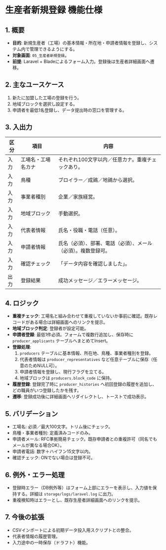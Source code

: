 # 生産者新規登録 機能仕様

## 1. 概要
- **目的**: 新規生産者（工場）の基本情報・所在地・申請者情報を登録し、システム内で管理できるようにする。
- **対象画面**: `05_生産者新規登録`。
- **前提**: Laravel + Bladeによるフォーム入力。登録後は生産者詳細画面へ遷移。

## 2. 主なユースケース
1. 新たに加盟した工場の登録を行う。
2. 地域ブロックを選択し設定する。
3. 申請者を最低1名登録し、データ提出時の窓口を管理する。

## 3. 入出力
| 区分 | 項目 | 内容 |
| --- | --- | --- |
| 入力 | 工場名・工場名カナ | それぞれ100文字以内／任意カナ。重複チェックあり。 |
| 入力 | 鳥種 | ブロイラー／成鶏／地鶏から選択。 |
| 入力 | 事業者種別 | 企業／家族経営。 |
| 入力 | 地域ブロック | 手動選択。 |
| 入力 | 代表者情報 | 氏名・役職・電話（任意）。 |
| 入力 | 申請者情報 | 氏名（必須）、部署、電話（必須）、メール（必須）。複数登録可。 |
| 入力 | 確認チェック | 「データ内容を確認しました」。 |
| 出力 | 登録結果 | 成功メッセージ／エラーメッセージ。 |

## 4. ロジック
- **重複チェック**: 工場名と組み合わせて重複していないか事前に確認。既存レコードがある場合は詳細画面へのリンクを提示。
- **地域ブロック判定**: 登録者が設定可能。
- **申請者登録**: 最低1件必須。フォームで複数行追加し、保存時に `producer_applicants` テーブルへまとめてInsert。
- **登録処理**:
  1. `producers` テーブルに基本情報、所在地、鳥種、事業者種別を登録。
  2. 代表者情報は `producer_representatives` など任意テーブルに保存（任意のためNULL可）。
  3. 申請者情報を登録し、現行フラグを立てる。
  4. 地域ブロックは `producers.block_code` に保持。
- **履歴登録**: 登録完了時に `producer_histories` へ初回登録の履歴を追加し、どの職員がいつ登録したかを残す。
- **遷移**: 登録成功後に詳細画面へリダイレクトし、トーストで成功表示。

## 5. バリデーション
- 工場名: 必須／最大100文字。トリム後にチェック。
- 鳥種・事業者種別: 定義済みコードのみ。
- 申請者メール: RFC準拠簡易チェック。既存申請者との重複許可（同名でもメールが異なる場合OK）。
- 申請者電話: 数字＋ハイフン15文字以内。
- 確認チェック: ONでない場合は登録不可。

## 6. 例外・エラー処理
- 登録時エラー（DB例外等）はフォーム上部にエラーを表示し、入力値を保持する。詳細は `storage/logs/laravel.log` に出力。
- 重複検知時はエラーとし、既存生産者詳細画面へのリンクを提示。

## 7. 今後の拡張
- CSVインポートによる初期データ投入用スクリプトとの整合。
- 代表者情報の履歴管理。
- 入力途中の一時保存（ドラフト）機能。
